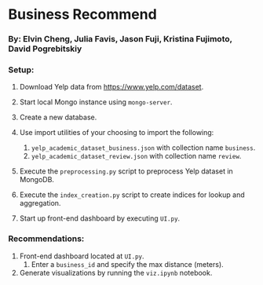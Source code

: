 # Business Recommend
### By: Elvin Cheng, Julia Favis, Jason Fuji, Kristina Fujimoto, David Pogrebitskiy

### Setup:
1. Download Yelp data from https://www.yelp.com/dataset.
2. Start local Mongo instance using `mongo-server`.
3. Create a new database.
4. Use import utilities of your choosing to import the following:
   1. `yelp_academic_dataset_business.json` with collection name `business`.
   2. `yelp_academic_dataset_review.json` with collection name `review`.

5. Execute the `preprocessing.py` script to preprocess Yelp dataset in MongoDB.
6. Execute the `index_creation.py` script to create indices for lookup and aggregation.
7. Start up front-end dashboard by executing `UI.py`.


### Recommendations:
1. Front-end dashboard located at `UI.py`.
   1. Enter a `business_id` and specify the max distance (meters).
3. Generate visualizations by running the `viz.ipynb` notebook.


